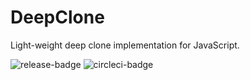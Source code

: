 # DeepClone

Light-weight deep clone implementation for JavaScript.

![release-badge](https://img.shields.io/github/release/clarketm/DeepClone.svg)
![circleci-badge](https://circleci.com/gh/clarketm/DeepClone.svg?style=shield&circle-token=51853e44a4aff2fef83b0b89407ed15288bd641c)
